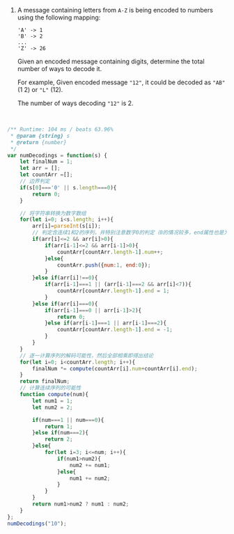 1. A message containing letters from `A-Z` is being encoded to numbers using the following mapping:

   ```
   'A' -> 1
   'B' -> 2
   ...
   'Z' -> 26

   ```

   Given an encoded message containing digits, determine the total number of ways to decode it.

   For example,
   Given encoded message `"12"`, it could be decoded as `"AB"` (1 2) or `"L"` (12).

   The number of ways decoding `"12"` is 2.

   ​

```javascript
/** Runtime: 104 ms / beats 63.96%
 * @param {string} s
 * @return {number}
 */
var numDecodings = function(s) {
	let finalNum = 1;
	let arr = [];
	let countArr =[];
	// 边界判定
	if(s[0]==='0' || s.length===0){
		return 0;
	}

	// 将字符串转换为数字数组
	for(let i=0; i<s.length; i++){
		arr[i]=parseInt(s[i]);
		// 判定含连续1和2的序列，并特别注意数字0的判定（0的情况较多，end属性也是为此设置的判定之一）
		if(arr[i]<=2 && arr[i]>0){
			if(arr[i-1]<=2 && arr[i-1]>0){
				countArr[countArr.length-1].num++;
			}else{
				countArr.push({num:1, end:0});
			}
		}else if(arr[i]!==0){
			if(arr[i-1]===1 || (arr[i-1]===2 && arr[i]<7)){
				countArr[countArr.length-1].end = 1;
			}
		}else if(arr[i]===0){
			if(arr[i-1]===0 || arr[i-1]>2){
				return 0;
			}else if(arr[i-1]===1 || arr[i-1]===2){
				countArr[countArr.length-1].end = -1;
			}
		}
	}
	// 逐一计算序列的解码可能性，然后全部相乘即得出结论
	for(let i=0; i<countArr.length; i++){
		finalNum *= compute(countArr[i].num+countArr[i].end);
	}
	return finalNum;
	// 计算连续序列的可能性
	function compute(num){
		let num1 = 1;
		let num2 = 2;

		if(num===1 || num===0){
			return 1;
		}else if(num===2){
			return 2;
		}else{
			for(let i=3; i<=num; i++){
				if(num1>num2){
					num2 += num1;
				}else{
					num1 += num2;
				}
			}
		}
		return num1>num2 ? num1 : num2;
	}
};
numDecodings("10");
```



